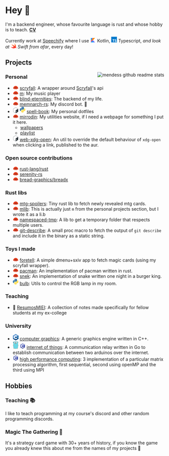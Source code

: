 # Hey 👋

I'm a backend engineer, whose favourite language is rust and whose hobby is to
teach. **[CV](https://github.com/mendess/cv)**

Currently work at [Speechify](https://speechify.com/) where I use ![kotlin](assets/kotlin-small.png) Kotlin, ![ts](assets/typescript-small.png) Typescript, _and look at ![swift](assets/swift-small.png) Swift from afar_, every day!

## Projects

<img align="right" src="https://github-readme-stats.vercel.app/api?username=mendess&count_private=true&show_icons=true" alt="mendess github readme stats"/>

### Personal
- ![rust](assets/ferris-small.png) [scryfall](https://github.com/mendess/scryfall-rs): A wrapper around [Scryfall](https://scryfall.com)'s api
- ![rust](assets/ferris-small.png) [m](https://github.com/mendess/m): My music player
- ![rust](assets/ferris-small.png) [blind-eternities](https://github.com/mendess/blind-eternities): The backend of my life.
- ![rust](assets/ferris-small.png) [memnarch-rs](https://github.com/mendess/memnarch-rs): My discord bot. 🤖
- ![shell](assets/bash-small.png) ![python](assets/python-small.png) [spell-book](https://github.com/mendess/spell-book): My personal dotfiles
- ![rust](assets/ferris-small.png) [mirrodin](https://github.com/mendess/mirrodin): My utilities website, if I need a webpage for something I put it here.
    - [wallpapers](http://mendess.xyz/walls)
    - [playlist](http://mendess.xyz/playlist)
- ![shell](assets/bash-small.png) [web-xdg-open](https://github.com/mendess/web-xdg-open): An util to override the default behaviour of `xdg-open` when clicking a link, published to the aur.


### Open source contributions
- ![rust](assets/ferris-small.png) [rust-lang/rust](https://github.com/rust-lang/rust/pulls?q=author\%3Amendess+)
- ![rust](assets/ferris-small.png) [serenity-rs](https://github.com/serenity-rs/serenity/pulls?q=author\%3Amendess+)
- ![rust](assets/ferris-small.png) [bread-graphics/breadx](https://github.com/bread-graphics/breadx/pulls?q=author\%3Amendess+)

### Rust libs
- ![rust](assets/ferris-small.png) [mtg-spoilers](https://github.com/mendess/mtg-spoilers): Tiny rust lib to fetch newly revealed mtg cards.
- ![rust](assets/ferris-small.png) [mlib](https://github.com/mendess/m): This is actually just `m` from the personal projects section, but I wrote it as a li.b
- ![rust](assets/ferris-small.png) [namespaced-tmp](https://github.com/mendess/namespaced-tmp): A lib to get a temporary folder that respects multiple users.
- ![rust](assets/ferris-small.png) [git-describe](https://github.com/mendess/git-describe): A small proc macro to fetch the output of `git describe` and include it in the binary as a static string.


### Toys I made
- ![rust](assets/ferris-small.png) [foretell](https://github.com/mendess/foretell): A simple dmenu+sxiv app to fetch magic cards (using my scryfall wrapper).
- ![rust](assets/ferris-small.png) [pacman](https://github.com/mendess/rust-pacman): An implementation of pacman written in rust.
- ![rust](assets/ferris-small.png) [snek](https://github.com/mendess/snek): An implementation of snake written one night in a burger king.
- ![python](assets/python-small.png) [bulb](https://github.com/mendess/bulb): Utils to control the RGB lamp in my room.


### Teaching
- 📑 [ResumosMIEI](https://github.com/mendess/ResumosMIEI): A collection of notes made specifically for fellow students at my ex-college


### University
- ![cpp](assets/c++-small.png) [computer graphics](https://github.com/mendess/CG): A generic graphics engine written in C++.
- ![go](assets/gopher-small.png) ![c](assets/c-small.png) [internet of things](https://github.com/mendess/IoT): A communication relay written in Go to establish communication between two arduinos over the internet.
- ![c](assets/c-small.png) [high performance computing](https://github.com/mendess/CPD): 3 implementation of a particular matrix processing algorithm, first sequential, second using openMP and the third using MPI


## Hobbies

### Teaching 📚

I like to teach programming at my course's discord and other random programming discords.

### Magic The Gathering 🧙

It's a strategy card game with 30+ years of history, if you know the game you
already knew this about me from the names of my projects 👀

